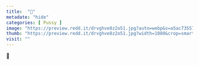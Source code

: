 ```yaml
---
title:  "💜"
metadate: "hide"
categories: [ Pussy ]
image: "https://preview.redd.it/drvghve8z2o51.jpg?auto=webp&s=a5ac735574ee70573fffda200972809828cd6b94"
thumb: "https://preview.redd.it/drvghve8z2o51.jpg?width=1080&crop=smart&auto=webp&s=7ef6bd85e359fb955e6896d1ce3420c1b4314761"
visit: ""
---
```

💜
